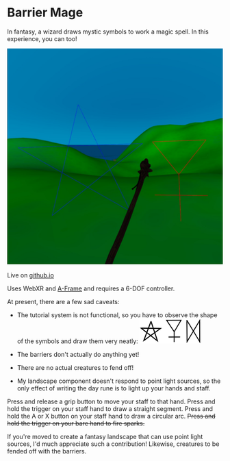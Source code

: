 # Barrier Mage
In fantasy, a wizard draws mystic symbols to work a magic spell.
In this experience, you can too!

![pentagram & brimstone screenshot](assets/pentagram-brimstone.jpg)

Live on [github.io](https://dougreeder.github.io/barrier-mage/)

Uses WebXR and [A-Frame](https://aframe.io) and requires a 6-DOF controller.

At present, there are a few sad caveats:
* The tutorial system is not functional, so you have to observe the shape of the symbols and draw them very neatly: ![mystic symbols](assets/symbols.png)

* The barriers don't actually do anything yet!
* There are no actual creatures to fend off!
* My landscape component doesn't respond to point light sources, so the only effect of writing the day rune is to light up your hands and staff.



Press and release a grip button to move your staff to that hand.
Press and hold the trigger on your staff hand to draw a straight segment.
Press and hold the A or X button on your staff hand to draw a circular arc.
~~Press and hold the trigger on your bare hand to fire sparks.~~


If you're moved to create a fantasy landscape that can use point light sources, I'd much appreciate such a contribution!
Likewise, creatures to be fended off with the barriers. 
